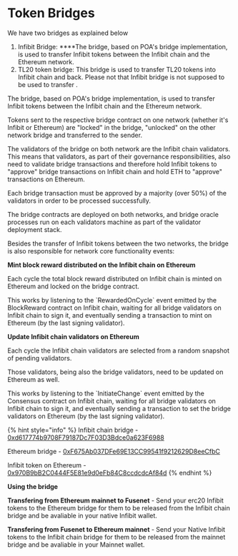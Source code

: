 # Token Bridges

We have two bridges as explained below

1. Infibit Bridge:  ****The bridge, based on POA's bridge implementation, is used to transfer Infibit tokens between the Infibit chain and the Ethereum network.
2. TL20 token bridge: This bridge is used to transfer TL20 tokens into Infibit chain and back. Please not that Infibit bridge is not supposed to be used to transfer  . 

The bridge, based on POA's bridge implementation, is used to transfer Infibit tokens between the Infibit chain and the Ethereum network.

Tokens sent to the respective bridge contract on one network \(whether it's Infibit or Ethereum\) are "locked" in the bridge, "unlocked" on the other network bridge and transferred to the sender.

The validators of the bridge on both network are the Infibit chain validators. This means that validators, as part of their governance responsibilities, also need to validate bridge transactions and therefore hold Infibit tokens to "approve" bridge transactions on Infibit chain and hold ETH to "approve" transactions on Ethereum.

Each bridge transaction must be approved by a majority \(over 50%\) of the validators in order to be processed successfully.

The bridge contracts are deployed on both networks, and bridge oracle processes run on each validators machine as part of the validator deployment stack.

Besides the transfer of Infibit tokens between the two networks, the bridge is also responsible for network core functionality events:

**Mint block reward distributed on the Infibit chain on Ethereum**

Each cycle the total block reward distributed on Infibit chain is minted on Ethereum and locked on the bridge contract.

This works by listening to the \`RewardedOnCycle\` event emitted by the BlockReward contract on Infibit chain, waiting for all bridge validators on Infibit chain to sign it, and eventually sending a transaction to mint on Ethereum \(by the last signing validator\).

**Update Infibit chain validators on Ethereum**

Each cycle the Infibit chain validators are selected from a random snapshot of pending validators.

Those validators, being also the bridge validators, need to be updated on Ethereum as well.

This works by listening to the \`InitiateChange\` event emitted by the Consensus contract on Infibit chain, waiting for all bridge validators on Infibit chain to sign it, and eventually sending a transaction to set the bridge validators on Ethereum \(by the last signing validator\).

{% hint style="info" %}
Infibit chain bridge - [0xd617774b9708F79187Dc7F03D3Bdce0a623F6988](https://infibitscan.com/address/0xd617774b9708f79187dc7f03d3bdce0a623f6988)

Ethereum bridge - [0xF675Ab037DFe69E13CC99541f9212629D8eeCfbC](https://etherscan.io/address/0xF675Ab037DFe69E13CC99541f9212629D8eeCfbC)

Infibit token on Ethereum - [0x970B9bB2C0444F5E81e9d0eFb84C8ccdcdcAf84d](https://etherscan.io/token/0x970B9bB2C0444F5E81e9d0eFb84C8ccdcdcAf84d)
{% endhint %}

**Using the bridge**

**Transfering from Ethereum mainnet to Fusenet** - Send your erc20 Infibit tokens to the Ethereum bridge for them to be released from the Infibit chain bridge and be avaliable in your native Infibit wallet.

**Transfering from Fusenet to Ethereum mainnet** - Send your Native Infibit tokens to the Infibit chain bridge for them to be released from the mainnet bridge and be avaliable in your Mainnet wallet. 

